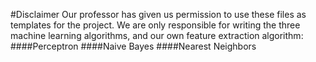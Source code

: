 #Disclaimer
Our professor has given us permission to use these files as templates for the project. We are only responsible for writing the three machine learning algorithms, and our own feature extraction algorithm:
####Perceptron
####Naive Bayes
####Nearest Neighbors
